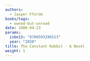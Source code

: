 ```yaml
---
authors:
  - Jasper Fforde
books/tags:
  - owned-but-unread
date: 1800-04-23
params:
  isbn13: "9780593296523"
  year: "2020"
title: The Constant Rabbit - A Novel
weight: 1
---
```


<!--more-->

